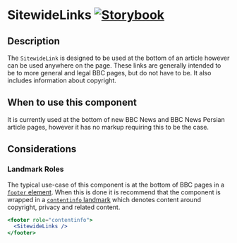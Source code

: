 # SitewideLinks [![Storybook](https://github.com/storybooks/press/blob/master/badges/storybook.svg)](https://simorghstorybook.now.sh/?selectedKind=SitewideLinks)

## Description

The `SitewideLink` is designed to be used at the bottom of an article however can be used anywhere on the page. These links are generally intended to be to more general and legal BBC pages, but do not have to be. It also includes information about copyright. 

## When to use this component

It is currently used at the bottom of new BBC News and BBC News Persian article pages, however it has no markup requiring this to be the case.

## Considerations

### Landmark Roles
The typical use-case of this component is at the bottom of BBC pages in a [`footer` element](https://developer.mozilla.org/en-US/docs/Web/HTML/Element/footer). When this is done it is recommend that the component is wrapped in a [`contentinfo` landmark](https://www.w3.org/TR/wai-aria-practices/examples/landmarks/contentinfo.html) which denotes content around copyright, privacy and related content.

```jsx
<footer role="contentinfo">
  <SitewideLinks />
</footer>
```
